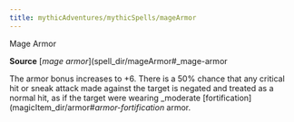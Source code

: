 ```yaml
---
title: mythicAdventures/mythicSpells/mageArmor
---
```

Mage Armor

**Source** [_mage armor_](spell_dir/mageArmor#_mage-armor

The armor bonus increases to +6. There is a 50% chance that any critical hit or sneak attack made against the target is negated and treated as a normal hit, as if the target were wearing _moderate [fortification](magicItem_dir/armor#_armor-fortification_ armor.

